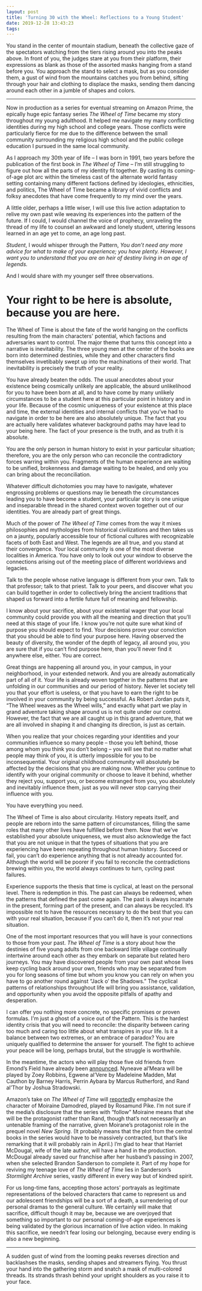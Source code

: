 ```yaml
---
layout: post
title: 'Turning 30 with the Wheel: Reflections to a Young Student'
date: 2019-12-28 13:43:23
tags:
---
```


You stand in the center of mountain stadium, beneath the collective gaze of the spectators watching from the tiers rising around you into the peaks above. In front of you, the judges stare at you from their platform, their expressions as blank as those of the assorted masks hanging from a stand before you. You approach the stand to select a mask, but as you consider them, a gust of wind from the mountains catches you from behind, sifting through your hair and clothing to displace the masks, sending them dancing around each other in a jumble of shapes and colors.

-------

Now in production as a series for eventual streaming on Amazon Prime, the epically huge epic fantasy series *The Wheel of Time* became my story throughout my young adulthood. It helped me navigate my many conflicting identities during my high school and college years. Those conflicts were particularly fierce for me due to the difference between the small community surrounding my religious high school and the public college education I pursued in the same local community.

As I approach my 30th year of life – I was born in 1991, two years before the publication of the first book in *The Wheel of Time* – I’m still struggling to figure out how all the parts of my identity fit together. By casting its coming-of-age plot arc within the timeless cast of the alternate world fantasy setting containing many different factions defined by ideologies, ethnicities, and politics, The Wheel of Time became a library of vivid conflicts and folksy anecdotes that have come frequently to my mind over the years.

A little older, perhaps a little wiser, I will use this live action adaptation to relive my own past wile weaving its experiences into the pattern of the future. If I could, I would channel the voice of prophecy, unraveling the thread of my life to counsel an awkward and lonely student, uttering lessons learned in an age yet to come, an age long past.

*Student*, I would whisper through the Pattern, *You don’t need any more advice for what to make of your experience; you have plenty. However, I want you to understand that you are an heir of destiny living in an age of legends.*

And I would share with my younger self three observations.

# Your right to be here is absolute, because you are here.

The Wheel of Time is about the fate of the world hanging on the conflicts resulting from the main characters' potential, which factions and adversaries want to control. The major theme that turns this concept into a narrative is inevitability. The three young men at the center of the books are born into determined destinies, while they and other characters find themselves invetibably swept up into the machinations of their world. That inevitability is precisely the truth of your reality.

You have already beaten the odds. The usual anecdotes about your existence being cosmically unlikely are applicable, the absurd unlikelihood for you to have been born at all, and to have come by many unlikely circumstances to be a student here at this particular point in history and in your life. Because of the cosmic uniqueness of your existence at this place and time, the external identities and internal conflicts that you’ve had to navigate in order to be here are also absolutely unique. The fact that you are actually here validates whatever background paths may have lead to your being here. The fact of your presence is the truth, and as truth it is absolute.

You are the only person in human history to exist in your particular situation; therefore, you are the only person who can reconcile the contradictory forces warring within you. Fragments of the human experience are waiting to be unified, brokenness and damage waiting to be healed, and only you can bring about the reconciliation.

Whatever difficult dichotomies you may have to navigate, whatever engrossing problems or questions may lie beneath the circumstances leading you to have become a student, your particular story is one unique and inseparable thread in the shared context woven together out of our identities.
You are already part of great things.

Much of the power of *The Wheel of Time* comes from the way it mixes philosophies and mythologies from historical civilizations and then takes us on a jaunty, popularly accessible tour of fictional cultures with recognizable facets of both East and West. The legends are all true, and you stand at their convergence. Your local community is one of the most diverse localities in America. You have only to look out your window to observe the connections arising out of the meeting place of different worldviews and legacies.

Talk to the people whose native language is different from your own. Talk to that professor; talk to that priest. Talk to your peers, and discover what you can build together in order to collectively bring the ancient traditions that shaped us forward into a fertile future full of meaning and fellowship.

I know about your sacrifice, about your existential wager that your local community could provide you with all the meaning and direction that you’ll need at this stage of your life. I know you’re not quite sure what kind of purpose you should expect to find. Your decisions prove your conviction that you should be able to find your purpose here. Having observed the beauty of diversity, the wonder of the depth of legacy, all around you, you are sure that if you can’t find purpose here, than you’ll never find it anywhere else, either. You are correct.

Great things are happening all around you, in your campus, in your neighborhood, in your extended network. And you are already automatically part of all of it. Your life is already woven together in the patterns that are unfolding in our communities and our period of history. Never let society tell you that your effort is useless, or that you have to earn the right to be involved in your community by being successful. As Robert Jordan puts it, “The Wheel weaves as the Wheel wills,” and exactly what part we play in grand adventure taking shape around us is not quite under our control. However, the fact that we are all caught up in this grand adventure, that we are all involved in shaping it and changing its direction, is just as certain.

When you realize that your choices regarding your identities and your communities influence so many people – those you left behind, those among whom you think you don’t belong – you will see that no matter what people may think of you, it is utterly impossible for you to be inconsequential. Your original childhood community will absolutely be affected by the decisions that you are making now. Whether you continue to identify with your original community or choose to leave it behind, whether they reject you, support you, or become estranged from you, you absolutely and inevitably influence them, just as you will never stop carrying their influence with you.

You have everything you need.

The Wheel of Time is also about circularity. History repeats itself, and people are reborn into the same pattern of circumstances, filling the same roles that many other lives have fulfilled before them. Now that we’ve established your absolute uniqueness, we must also acknowledge the fact that you are not unique in that the types of situations that you are experiencing have been repeating throughout human history. Succeed or fail, you can’t do experience anything that is not already accounted for. Although the world will be poorer if you fail to reconcile the contradictions brewing within you, the world always continues to turn, cycling past failures.
 
Experience supports the thesis that time is cyclical, at least on the personal level. There is redemption in this. The past can always be redeemed, when the patterns that defined the past come again. The past is always incarnate in the present, forming part of the present, and can always be recycled. It’s impossible not to have the resources necessary to do the best that you can with your real situation, because if you can’t do it, then it’s not your real situation.

One of the most important resources that you will have is your connections to those from your past. *The Wheel of Time* is a story about how the destinies of five young adults from one backward little village continually intertwine around each other as they embark on separate but related hero journeys. You may have discovered people from your own past whose lives keep cycling back around your own, friends who may be separated from you for long seasons of time but whom you know you can rely on when you have to go another round against “Jack o’ the Shadows.” The cyclical patterns of relationships throughout life will bring you assistance, validation, and opportunity when you avoid the opposite pitfalls of apathy and desperation.

I can offer you nothing more concrete, no specific promises or proven formulas. I'm just a ghost of a voice out of the Pattern. This is the hardest identity crisis that you will need to reconcile: the disparity between caring too much and caring too little about what transpires in your life. Is it a balance between two extremes, or an embrace of paradox? You are uniquely qualified to determine the answer for yourself. The fight to achieve your peace will be long, perhaps brutal, but the struggle is worthwhile.

In the meantime, the actors who will play those five old friends from Emond’s Field have already been [announced](https://www.geekgirlauthority.com/amazon-wheel-of-time-tv-series-introduces-two-rivers-cast/). Nyneave al’Meara will be played by Zoey Robbins, Egwene al’Vere by Madeleine Madden, Mat Cauthon by Barney Harris, Perrin Aybara by Marcus Rutherford, and Rand al’Thor by Joshua Stradowski.

Amazon’s take on *The Wheel of Time* will [reportedly](https://io9.gizmodo.com/rosamund-pike-joins-amazons-wheel-of-time-series-as-moi-1835658617) emphasize the character of Moiraine Damodred, played by Rosamund Pike. I’m not sure if the media’s disclosure that the series with “follow” Moiraine means that she will be the protagonist rather than Rand, though that’s not necessarily an untenable framing of the narrative, given Moirane’s protagonist role in the prequel novel *New Spring*. (It probably means that the plot from the central books in the series would have to be massively contracted, but that’s like remarking that it will probably rain in April.) I’m glad to hear that Harriet McDougal, wife of the late author, will have a hand in the production. McDougal already saved our franchise after her husband’s passing in 2007, when she selected Brandon Sanderson to complete it. Part of my hope for reviving my teenage love of *The Wheel of Time* lies in Sanderson’s *Stormlight Archive* series, vastly different in every way but of kindred spirit.

For us long-time fans, accepting those actors’ portrayals as legitimate representations of the beloved characters that came to represent us and our adolescent friendships will be a sort of a death, a surrendering of our personal dramas to the general culture. We certainly will make that sacrifice, difficult though it may be, because we are overjoyed that something so important to our personal coming-of-age experiences is being validated by the glorious incarnation of live action video. In making this sacrifice, we needn’t fear losing our belonging, because every ending is also a new beginning.

-------

A sudden gust of wind from the looming peaks reverses direction and backlashses the masks, sending shapes and streamers flying. You thrust your hand into the gathering storm and snatch a mask of multi-colored threads. Its strands thrash behind your upright shoulders as you raise it to your face.